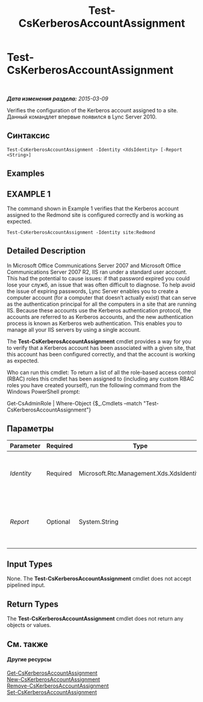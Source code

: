 ﻿---
title: Test-CsKerberosAccountAssignment
TOCTitle: Test-CsKerberosAccountAssignment
ms:assetid: 442bbb32-7ad1-40c4-bf17-42ecde0a7286
ms:mtpsurl: https://technet.microsoft.com/ru-ru/library/Gg425938(v=OCS.15)
ms:contentKeyID: 49309608
ms.date: 05/19/2016
mtps_version: v=OCS.15
ms.translationtype: HT
---

# Test-CsKerberosAccountAssignment

 

_**Дата изменения раздела:** 2015-03-09_

Verifies the configuration of the Kerberos account assigned to a site. Данный командлет впервые появился в Lync Server 2010.

## Синтаксис

    Test-CsKerberosAccountAssignment -Identity <XdsIdentity> [-Report <String>]

## Examples

## EXAMPLE 1

The command shown in Example 1 verifies that the Kerberos account assigned to the Redmond site is configured correctly and is working as expected.

    Test-CsKerberosAccountAssignment -Identity site:Redmond

## Detailed Description

In Microsoft Office Communications Server 2007 and Microsoft Office Communications Server 2007 R2, IIS ran under a standard user account. This had the potential to cause issues: if that password expired you could lose your служб, an issue that was often difficult to diagnose. To help avoid the issue of expiring passwords, Lync Server enables you to create a computer account (for a computer that doesn’t actually exist) that can serve as the authentication principal for all the computers in a site that are running IIS. Because these accounts use the Kerberos authentication protocol, the accounts are referred to as Kerberos accounts, and the new authentication process is known as Kerberos web authentication. This enables you to manage all your IIS servers by using a single account.

The **Test-CsKerberosAccountAssignment** cmdlet provides a way for you to verify that a Kerberos account has been associated with a given site, that this account has been configured correctly, and that the account is working as expected.

Who can run this cmdlet: To return a list of all the role-based access control (RBAC) roles this cmdlet has been assigned to (including any custom RBAC roles you have created yourself), run the following command from the Windows PowerShell prompt:

Get-CsAdminRole | Where-Object {$\_.Cmdlets –match "Test-CsKerberosAccountAssignment"}

## Параметры


<table>
<colgroup>
<col style="width: 25%" />
<col style="width: 25%" />
<col style="width: 25%" />
<col style="width: 25%" />
</colgroup>
<thead>
<tr class="header">
<th>Parameter</th>
<th>Required</th>
<th>Type</th>
<th>Description</th>
</tr>
</thead>
<tbody>
<tr class="odd">
<td><p><em>Identity</em></p></td>
<td><p>Required</p></td>
<td><p>Microsoft.Rtc.Management.Xds.XdsIdentity</p></td>
<td><p>Name of the site where the Kerberos account was assigned. For example: -Identity &quot;site:Redmond&quot;.</p></td>
</tr>
<tr class="even">
<td><p><em>Report</em></p></td>
<td><p>Optional</p></td>
<td><p>System.String</p></td>
<td><p>Enables you to specify a file path for the log file created when the cmdlet runs. For example: -Report &quot;C:\Logs\TestKerberos.html&quot;.</p></td>
</tr>
</tbody>
</table>


## Input Types

None. The **Test-CsKerberosAccountAssignment** cmdlet does not accept pipelined input.

## Return Types

The **Test-CsKerberosAccountAssignment** cmdlet does not return any objects or values.

## См. также

#### Другие ресурсы

[Get-CsKerberosAccountAssignment](get-cskerberosaccountassignment.md)  
[New-CsKerberosAccountAssignment](new-cskerberosaccountassignment.md)  
[Remove-CsKerberosAccountAssignment](remove-cskerberosaccountassignment.md)  
[Set-CsKerberosAccountAssignment](set-cskerberosaccountassignment.md)

